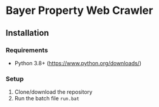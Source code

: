 # Bayer Property Web Crawler
## Installation
### Requirements
* Python 3.8+ (https://www.python.org/downloads/)
### Setup
1. Clone/download the repository
2. Run the batch file `run.bat`
